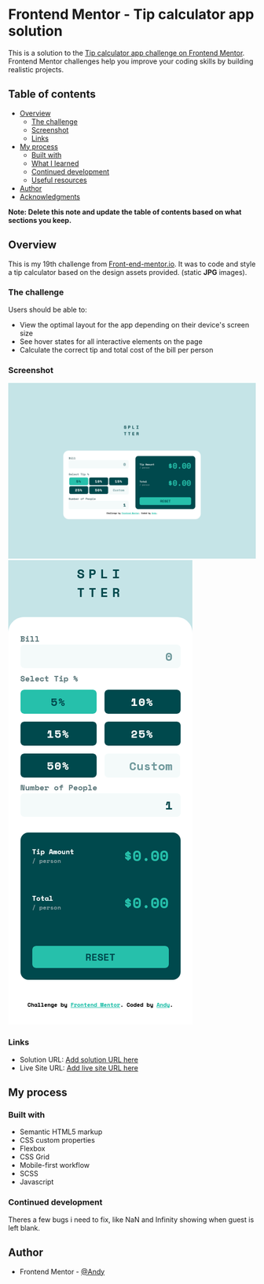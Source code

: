 # Frontend Mentor - Tip calculator app solution

This is a solution to the [Tip calculator app challenge on Frontend Mentor](https://www.frontendmentor.io/challenges/tip-calculator-app-ugJNGbJUX). Frontend Mentor challenges help you improve your coding skills by building realistic projects.

## Table of contents

- [Overview](#overview)
  - [The challenge](#the-challenge)
  - [Screenshot](#screenshot)
  - [Links](#links)
- [My process](#my-process)
  - [Built with](#built-with)
  - [What I learned](#what-i-learned)
  - [Continued development](#continued-development)
  - [Useful resources](#useful-resources)
- [Author](#author)
- [Acknowledgments](#acknowledgments)

**Note: Delete this note and update the table of contents based on what sections you keep.**

## Overview

This is my 19th challenge from [Front-end-mentor.io](https://www.frontendmentor.io/). It was to code and style a tip calculator based on the design assets provided. (static **JPG** images).

### The challenge

Users should be able to:

- View the optimal layout for the app depending on their device's screen size
- See hover states for all interactive elements on the page
- Calculate the correct tip and total cost of the bill per person

### Screenshot

![](./images/tip-desktop.png)
![](./images/tip-mobile.png)

### Links

- Solution URL: [Add solution URL here](https://github.com/AndyAshley/front-end-mentor/tree/tip-calculator)
- Live Site URL: [Add live site URL here](https://wonderful-semolina-6a6773.netlify.app/)

## My process

### Built with

- Semantic HTML5 markup
- CSS custom properties
- Flexbox
- CSS Grid
- Mobile-first workflow
- SCSS
- Javascript

### Continued development

Theres a few bugs i need to fix, like NaN and Infinity showing when guest is left blank.

## Author

- Frontend Mentor - [@Andy](https://www.frontendmentor.io/profile/AndyAshley)
